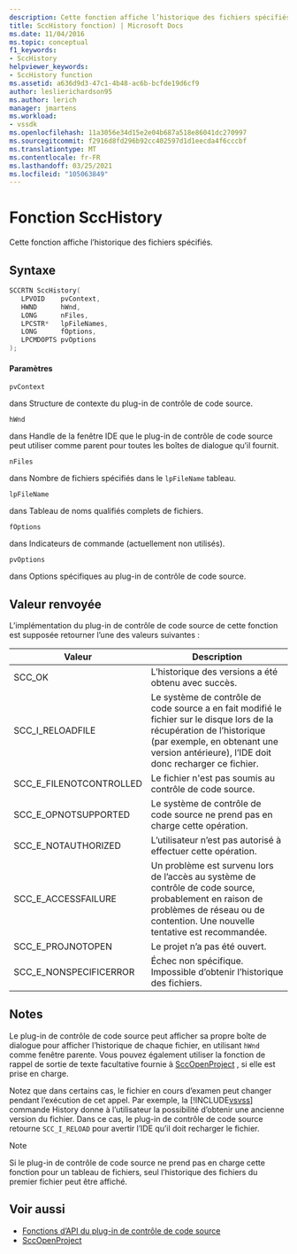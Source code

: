 ```yaml
---
description: Cette fonction affiche l’historique des fichiers spécifiés.
title: SccHistory fonction) | Microsoft Docs
ms.date: 11/04/2016
ms.topic: conceptual
f1_keywords:
- SccHistory
helpviewer_keywords:
- SccHistory function
ms.assetid: a636d9d3-47c1-4b48-ac6b-bcfde19d6cf9
author: leslierichardson95
ms.author: lerich
manager: jmartens
ms.workload:
- vssdk
ms.openlocfilehash: 11a3056e34d15e2e04b687a518e86041dc270997
ms.sourcegitcommit: f2916d8fd296b92cc402597d1d1eecda4f6cccbf
ms.translationtype: MT
ms.contentlocale: fr-FR
ms.lasthandoff: 03/25/2021
ms.locfileid: "105063849"
---
```

# <a name="scchistory-function"></a>Fonction SccHistory
Cette fonction affiche l’historique des fichiers spécifiés.

## <a name="syntax"></a>Syntaxe

```cpp
SCCRTN SccHistory(
   LPVOID    pvContext,
   HWND      hWnd,
   LONG      nFiles,
   LPCSTR*   lpFileNames,
   LONG      fOptions,
   LPCMDOPTS pvOptions
);
```

#### <a name="parameters"></a>Paramètres
 `pvContext`

dans Structure de contexte du plug-in de contrôle de code source.

 `hWnd`

dans Handle de la fenêtre IDE que le plug-in de contrôle de code source peut utiliser comme parent pour toutes les boîtes de dialogue qu’il fournit.

 `nFiles`

dans Nombre de fichiers spécifiés dans le `lpFileName` tableau.

 `lpFileName`

dans Tableau de noms qualifiés complets de fichiers.

 `fOptions`

dans Indicateurs de commande (actuellement non utilisés).

 `pvOptions`

dans Options spécifiques au plug-in de contrôle de code source.

## <a name="return-value"></a>Valeur renvoyée
 L’implémentation du plug-in de contrôle de code source de cette fonction est supposée retourner l’une des valeurs suivantes :

|Valeur|Description|
|-----------|-----------------|
|SCC_OK|L’historique des versions a été obtenu avec succès.|
|SCC_I_RELOADFILE|Le système de contrôle de code source a en fait modifié le fichier sur le disque lors de la récupération de l’historique (par exemple, en obtenant une version antérieure), l’IDE doit donc recharger ce fichier.|
|SCC_E_FILENOTCONTROLLED|Le fichier n'est pas soumis au contrôle de code source.|
|SCC_E_OPNOTSUPPORTED|Le système de contrôle de code source ne prend pas en charge cette opération.|
|SCC_E_NOTAUTHORIZED|L’utilisateur n’est pas autorisé à effectuer cette opération.|
|SCC_E_ACCESSFAILURE|Un problème est survenu lors de l’accès au système de contrôle de code source, probablement en raison de problèmes de réseau ou de contention. Une nouvelle tentative est recommandée.|
|SCC_E_PROJNOTOPEN|Le projet n’a pas été ouvert.|
|SCC_E_NONSPECIFICERROR|Échec non spécifique. Impossible d’obtenir l’historique des fichiers.|

## <a name="remarks"></a>Notes
 Le plug-in de contrôle de code source peut afficher sa propre boîte de dialogue pour afficher l’historique de chaque fichier, en utilisant `hWnd` comme fenêtre parente. Vous pouvez également utiliser la fonction de rappel de sortie de texte facultative fournie à [SccOpenProject](../extensibility/sccopenproject-function.md) , si elle est prise en charge.

 Notez que dans certains cas, le fichier en cours d’examen peut changer pendant l’exécution de cet appel. Par exemple, la [!INCLUDE[vsvss](../extensibility/includes/vsvss_md.md)] commande History donne à l’utilisateur la possibilité d’obtenir une ancienne version du fichier. Dans ce cas, le plug-in de contrôle de code source retourne `SCC_I_RELOAD` pour avertir l’IDE qu’il doit recharger le fichier.

> [!NOTE]
> Si le plug-in de contrôle de code source ne prend pas en charge cette fonction pour un tableau de fichiers, seul l’historique des fichiers du premier fichier peut être affiché.

## <a name="see-also"></a>Voir aussi
- [Fonctions d’API du plug-in de contrôle de code source](../extensibility/source-control-plug-in-api-functions.md)
- [SccOpenProject](../extensibility/sccopenproject-function.md)
